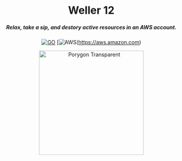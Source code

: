 <div align="center">

# Weller 12
##### Relax, take a sip, and destory active resources in an AWS account.

[![GO](https://img.shields.io/badge/Go-00ADD8?style=for-the-badge&logo=go&logoColor=white)](https://www.go.dev)
[![AWS](https://img.shields.io/badge/Amazon_AWS-FF9900?style=for-the-badge&logo=amazonaws&logoColor=white)(https://aws.amazon.com)

<img alt="Porygon Transparent" height="280" src="/assets/temp.png" />

</div>

